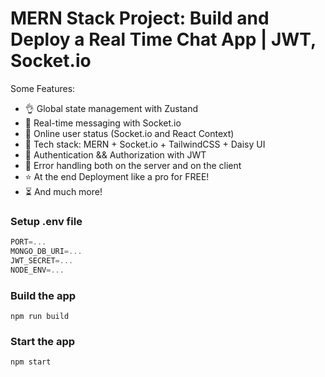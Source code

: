 # MERN Stack Project: Build and Deploy a Real Time Chat App | JWT, Socket.io

Some Features:

-   👌 Global state management with Zustand
-   👾 Real-time messaging with Socket.io
-   🚀 Online user status (Socket.io and React Context)
-   🌟 Tech stack: MERN + Socket.io + TailwindCSS + Daisy UI
-   🎃 Authentication && Authorization with JWT
-   🐞 Error handling both on the server and on the client
-   ⭐ At the end Deployment like a pro for FREE!
-   ⏳ And much more!

### Setup .env file

```js
PORT=...
MONGO_DB_URI=...
JWT_SECRET=...
NODE_ENV=...
```

### Build the app

```shell
npm run build
```

### Start the app

```shell
npm start
```
